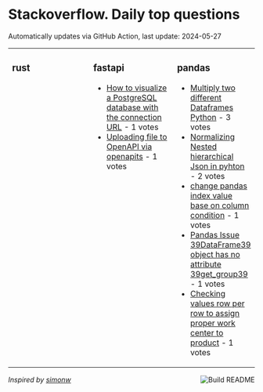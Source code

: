 # Stackoverflow. Daily top questions 

Automatically updates via GitHub Action, last update: <!-- date starts -->2024-05-27<!-- date ends -->


<table><tr><td valign="top" width="33%">

### rust
<!-- rust starts -->

<!-- rust ends -->
</td><td valign="top" width="34%">


### fastapi
<!-- fastapi starts -->
* [How to visualize a PostgreSQL database with the connection URL](https://stackoverflow.com/questions/78540037/how-to-visualize-a-postgresql-database-with-the-connection-url) - 1 votes
* [Uploading file to OpenAPI via openapits](https://stackoverflow.com/questions/78537087/uploading-file-to-openapi-via-openapi-ts) - 1 votes
<!-- fastapi ends -->
</td><td valign="top" width="34%">


### pandas
<!-- pandas starts -->
* [Multiply two different Dataframes  Python](https://stackoverflow.com/questions/78540389/multiply-two-different-dataframes-python) - 3 votes
* [Normalizing Nested hierarchical Json in pyhton](https://stackoverflow.com/questions/78538130/normalizing-nested-hierarchical-json-in-pyhton) - 2 votes
* [change pandas index value base on column condition](https://stackoverflow.com/questions/78536693/change-pandas-index-value-base-on-column-condition) - 1 votes
* [Pandas Issue 39DataFrame39 object has no attribute 39get_group39](https://stackoverflow.com/questions/78535654/pandas-issue-dataframe-object-has-no-attribute-get-group) - 1 votes
* [Checking values row per row to assign proper work center to product](https://stackoverflow.com/questions/78539917/checking-values-row-per-row-to-assign-proper-work-center-to-product) - 1 votes
<!-- pandas ends -->
</td></tr></table>

<a href="https://github.com/hp0404/hp0404/actions"><img src="https://github.com/hp0404/hp0404/workflows/Build%20README/badge.svg" align="right" alt="Build README"></a> <p>*Inspired by  [simonw](https://github.com/simonw/simonw)*</p>

